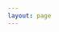 ```yaml
---
layout: page
---
```


<script setup>
import Tag from '@/.vitepress/theme/components/Tag.vue'
</script>

<Tag/>
